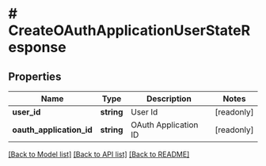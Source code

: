 # # CreateOAuthApplicationUserStateResponse

## Properties

Name | Type | Description | Notes
------------ | ------------- | ------------- | -------------
**user_id** | **string** | User Id | [readonly]
**oauth_application_id** | **string** | OAuth Application ID | [readonly]

[[Back to Model list]](../../README.md#models) [[Back to API list]](../../README.md#endpoints) [[Back to README]](../../README.md)
